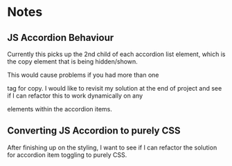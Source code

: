 # Notes

## JS Accordion Behaviour

Currently this picks up the 2nd child of each accordion list element, which is the copy element that is being hidden/shown.

This would cause problems if you had more than one <p> tag for copy. I would like to revisit my solution at the end of project and see if I can refactor this to work dynamically on any <p> elements within the accordion items.

## Converting JS Accordion to purely CSS

After finishing up on the styling, I want to see if I can refactor the solution for accordion item toggling to purely CSS.
